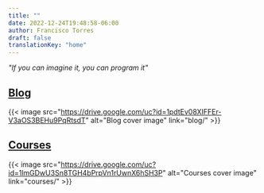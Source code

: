 ```yaml
---
title: ""
date: 2022-12-24T19:48:58-06:00
author: Francisco Torres
draft: false
translationKey: "home"
---
```


*"If you can imagine it, you can program it"*

## [Blog](blog/)
{{< image
src="https://drive.google.com/uc?id=1pdtEv08XIFFEr-V3aOS3BEHu9PqRtsdT"
alt="Blog cover image"
link="blog/" >}}

## [Courses](courses/)
{{< image
src="https://drive.google.com/uc?id=1lmGDwU3Sn8TGH4bPrpVn1rUwnX6hSH3P"
alt="Courses cover image"
link="courses/" >}}